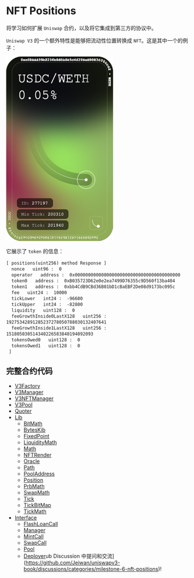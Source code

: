 # NFT Positions
将学习如何扩展 `Uniswap` 合约，以及将它集成到第三方的协议中。

`Uniswap V3` 的一个额外特性是能够把流动性位置转换成 `NFT`。这是其中一个的例子：

![Uniswap V3 NFT example](../images/milestone_6/nft_example.png)

它展示了 `token` 的信息：
```text
[ positions(uint256) method Response ]
  nonce   uint96 :  0
  operator   address :  0x0000000000000000000000000000000000000000
  token0   address :  0xB035723D62e0e2ea7499D76355c9D560f13ba404
  token1   address :  0xbb4CdB9CBd36B01bD1cBaEBF2De08d9173bc095c
  fee   uint24 :  10000
  tickLower   int24 :  -96600
  tickUpper   int24 :  -82800
  liquidity   uint128 :  0
  feeGrowthInside0LastX128   uint256 :  19275342891285237278050788030132407641
  feeGrowthInside1LastX128   uint256 :  151805030514340226583840194092093
  tokensOwed0   uint128 :  0
  tokensOwed1   uint128 :  0
 ]
```

## 完整合约代码
- [V3Factory](./contracts/UniswapV3Factory.sol)
- [V3Manager](./contracts/UniswapV3Manager.sol)
- [V3NFTManager](./contracts/UniswapV3NFTManager.sol)
- [V3Pool](./contracts/UniswapV3Pool.sol)
- [Quoter](./contracts/UniswapV3Quoter.sol)
- [Lib]()
    - [BitMath](./contracts/lib/BitMath.sol)
    - [BytesKib](./contracts/lib/BytesLib.sol)
    - [FixedPoint](./contracts/lib/FixedPoint96.sol)
    - [LiquidityMath](./contracts/lib/LiquidityMath.sol)
    - [Math](./contracts/lib/Math.sol)
    - [NFTRender](./contracts/lib/NFTRenderer.sol)
    - [Oracle](./contracts/lib/Oracle.sol)
    - [Path](./contracts/lib/Path.sol)
    - [PoolAddress](./contracts/lib/PoolAddress.sol)
    - [Position](./contracts/lib/Position.sol)
    - [PrbMath](./contracts/lib/PRBMath.sol)
    - [SwapMath](./contracts/lib/SwapMath.sol)
    - [Tick](./contracts/lib/Tick.sol)
    - [TickBitMap](./contracts/lib/TickBitmap.sol)
    - [TickMath](./contracts/lib/TickMath.sol)
- [Interface]()
    - [FlashLoanCall](./contracts/interfaces/IUniswapV3FlashCallback.sol)
    - [Manager](./contracts/interfaces/IUniswapV3Manager.sol)
    - [MintCall](./contracts/interfaces/IUniswapV3MintCallback.sol)
    - [SwapCall](./contracts/interfaces/IUniswapV3SwapCallback.sol)
    - [Pool](./contracts/interfaces/IUniswapV3Pool.sol)
    - [Deployer](./contracts/interfaces/IUniswapV3PoolDeployer.sol)ub Discussion 中提问和交流](https://github.com/Jeiwan/uniswapv3-book/discussions/categories/milestone-6-nft-positions)!